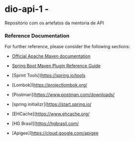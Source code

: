 # dio-api-1 - 
Repositório com os artefatos da mentoria de API

### Reference Documentation
For further reference, please consider the following sections:

* [Official Apache Maven documentation](https://maven.apache.org/guides/index.html)
* [Spring Boot Maven Plugin Reference Guide](https://docs.spring.io/spring-boot/docs/2.6.1/maven-plugin/reference/html/)

* [Sprint Tools](https://spring.io/tools
* [Lombok](https://projectlombok.org/
* [Postman](https://www.postman.com/downloads/
* [spring initializr](https://start.spring.io/
* [EHCache](https://www.ehcache.org/
* [HG Brasil](https://hgbrasil.com/
* [Apigee](https://cloud.google.com/apigee